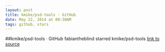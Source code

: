 ```yaml
---
layout: post
title: kmike/psd-tools · GitHub
date: May 22, 2014 at 09:30AM
tags: github, stars
---
```

##kmike/psd-tools · GitHub
fabiantheblind starred kmike/psd-tools
[link to source](http://ift.tt/1i6Q2DC) 
